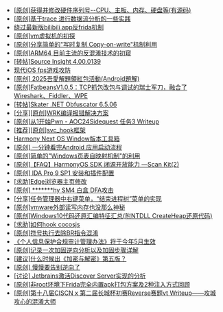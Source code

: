 + [[原创]获得并修改硬件序列号--CPU、主板、内存、硬盘等(有源码)](https://bbs.kanxue.com/thread-282756.htm)
+ [[原创]基于trace 进行数据流分析的一些实践](https://bbs.kanxue.com/thread-285243.htm)
+ [绕过最新版bilibili app反frida机制](https://bbs.kanxue.com/thread-281584.htm)
+ [[原创]vm虚拟机的初探](https://bbs.kanxue.com/thread-284883.htm)
+ [[原创]分享简单的"写时复制 Copy-on-write"机制利用](https://bbs.kanxue.com/thread-285331.htm)
+ [[原创]ARM64 目前主流的反混淆技术的初窥](https://bbs.kanxue.com/thread-285567.htm)
+ [[转帖]Source Insight 4.00.0139](https://bbs.kanxue.com/thread-282312.htm)
+ [现代iOS fps游戏攻防](https://bbs.kanxue.com/thread-285596.htm)
+ [[原创] 2025吾愛解題領紅包活動(Android題解)](https://bbs.kanxue.com/thread-285550.htm)
+ [[原创]FatbeansV1.0.5：TCP抓包改包与调试的瑞士军刀，融合了Wireshark、Fiddler、WPE](https://bbs.kanxue.com/thread-284571.htm)
+ [[转帖]Skater .NET Obfuscator 6.5.06](https://bbs.kanxue.com/thread-188706.htm)
+ [[分享][原创]WRK编译报错解决方案](https://bbs.kanxue.com/thread-274482.htm)
+ [[原创]从1开始Pwn - AOC24Sidequest 任务3 Writeup](https://bbs.kanxue.com/thread-285613.htm)
+ [[推荐][原创]svc_hook框架](https://bbs.kanxue.com/thread-284713.htm)
+ [Harmony Next OS Window版本工具箱](https://bbs.kanxue.com/thread-284829.htm)
+ [[原创] 一分钟看完Android 应用启动流程](https://bbs.kanxue.com/thread-284686.htm)
+ [[原创]简单的"Windows页表自映射机制"的利用](https://bbs.kanxue.com/thread-285332.htm)
+ [[原创]【FAQ】HarmonyOS SDK 闭源开放能力 —Scan Kit(2)](https://bbs.kanxue.com/thread-285614.htm)
+ [[原创] IDA Pro 9 SP1 安装和插件配置](https://bbs.kanxue.com/thread-285604.htm)
+ [[求助]Edge浏览器主页修改](https://bbs.kanxue.com/thread-285575.htm)
+ [[原创] *******hy SM4 白盒 DFA攻击](https://bbs.kanxue.com/thread-285313.htm)
+ [[分享]任务管理器中右键菜单，“结束进程树”菜单的实现](https://bbs.kanxue.com/thread-285615.htm)
+ [[原创]vmware外部读写内存也没那么神秘](https://bbs.kanxue.com/thread-284956.htm)
+ [[原创]Windows10代码还原汇编特征汇总(附NTDLL CreateHeap还原代码)](https://bbs.kanxue.com/thread-285564.htm)
+ [[求助]如何hook cocosjs](https://bbs.kanxue.com/thread-285475.htm)
+ [[原创]符号执行去除BR指令混淆](https://bbs.kanxue.com/thread-280737.htm)
+ [《个人信息保护合规审计管理办法》将于今年5月生效](https://bbs.kanxue.com/thread-285617.htm)
+ [[原创]记录一次加固逆向分析以及加固步骤详解](https://bbs.kanxue.com/thread-285620.htm)
+ [[建议]什么时候出《加密与解密》第五版？](https://bbs.kanxue.com/thread-275419.htm)
+ [[原创] 慢慢要告别逆向了](https://bbs.kanxue.com/thread-270844.htm)
+ [[讨论] Jetbrains激活Discover Server实现的分析](https://bbs.kanxue.com/thread-283941.htm)
+ [[原创]非root环境下Frida完全内置apk打包方案及2种注入方式回顾](https://bbs.kanxue.com/thread-284482.htm)
+ [[原创]第十八届CISCN x 第二届长城杯初赛Reverse赛题vt Writeup——攻城攻心的混淆大师](https://bbs.kanxue.com/thread-285566.htm)
